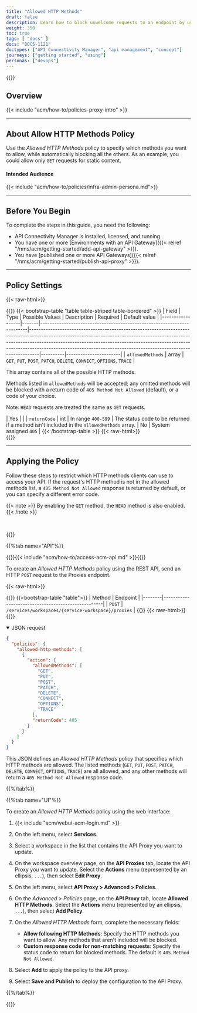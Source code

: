 ```yaml
---
title: "Allowed HTTP Methods"
draft: false
description: Learn how to block unwelcome requests to an endpoint by using the Allowed HTTP Methods policy in NGINX Management Suite API Connectivity Manager.
weight: 350
toc: true
tags: [ "docs" ]
docs: "DOCS-1121"
doctypes: ["API Connectivity Manager", "api management", "concept"]
journeys: ["getting started", "using"]
personas: ["devops"]
---
```


{{<custom-styles>}}

## Overview

{{< include "acm/how-to/policies-proxy-intro" >}}

---

## About Allow HTTP Methods Policy

Use the *Allowed HTTP Methods* policy to specify which methods you want to allow, while automatically blocking all the others. As an example, you could allow only `GET` requests for static content.

#### Intended Audience

{{< include "acm/how-to/policies/infra-admin-persona.md">}}

---

## Before You Begin

To complete the steps in this guide, you need the following:

- API Connectivity Manager is installed, licensed, and running.
- You have one or more [Environments with an API Gateway]({{< relref "/nms/acm/getting-started/add-api-gateway" >}}).
- You have [published one or more API Gateways]({{< relref "/nms/acm/getting-started/publish-api-proxy" >}}).

---

## Policy Settings

{{< raw-html>}}<div class="table-responsive">{{</raw-html>}}
{{< bootstrap-table "table table-striped table-bordered" >}}
| Field            | Type  | Possible Values                                                        | Description                                                                                                                                                                                                                                                                                                                | Required | Default&nbsp;value    |
|------------------|-------|------------------------------------------------------------------------|----------------------------------------------------------------------------------------------------------------------------------------------------------------------------------------------------------------------------------------------------------------------------------------------------------------------------|----------|-----------------------|
| `allowedMethods` | array | `GET`, `PUT`, `POST`, `PATCH`, `DELETE`, `CONNECT`, `OPTIONS`, `TRACE` | <p>This array contains all of the possible HTTP methods.</p><p>Methods listed in `allowedMethods` will be accepted; any omitted methods will be blocked with a return code of `405 Method Not Allowed` (default), or a code of your choice.</p><p>Note: `HEAD` requests are treated the same as `GET` requests.</p> | Yes      |                       |
| `returnCode`     | int   | In range `400-599`                                                     | The status code to be returned if a method isn't included in the `allowedMethods` array.                                                                                                                                                                                                                                   | No       | System assigned `405` |
{{< /bootstrap-table >}}
{{< raw-html>}}</div>{{</raw-html>}}

---

## Applying the Policy

Follow these steps to restrict which HTTP methods clients can use to access your API. If the request's HTTP method is not in the allowed methods list, a `405 Method Not Allowed` response is returned by default, or you can specify a different error code.

{{< note >}} By enabling the `GET` method, the `HEAD` method is also enabled. {{< /note >}}

<br>

{{<tabs name="add_allowed_http_methods">}}

{{%tab name="API"%}}

{{<see-also>}}{{< include "acm/how-to/access-acm-api.md" >}}{{</see-also>}}

To create an *Allowed HTTP Methods* policy using the REST API, send an HTTP `POST` request to the Proxies endpoint.

{{< raw-html>}}<div class="table-responsive">{{</raw-html>}}
{{<bootstrap-table "table">}}
| Method | Endpoint                                           |
|--------|----------------------------------------------------|
| `POST` | `/services/workspaces/{service-workspace}/proxies` |
{{</bootstrap-table>}}
{{< raw-html>}}</div>{{</raw-html>}}

<details open>
<summary>JSON request</summary>

```json
{
  "policies": {
    "allowed-http-methods": [
      {
        "action": {
          "allowedMethods": [
            "GET",
            "PUT",
            "POST",
            "PATCH",
            "DELETE",
            "CONNECT",
            "OPTIONS",
            "TRACE"
          ],
          "returnCode": 405
        }
      }
    ]
  }
}
```

This JSON defines an *Allowed HTTP Methods* policy that specifies which HTTP methods are allowed. The listed methods (`GET`, `PUT`, `POST`, `PATCH`, `DELETE`, `CONNECT`, `OPTIONS`, `TRACE`) are all allowed, and any other methods will return a `405 Method Not Allowed` response code.

</details>

{{%/tab%}}

{{%tab name="UI"%}}

To create an *Allowed HTTP Methods* policy using the web interface:

1. {{< include "acm/webui-acm-login.md" >}}
2. On the left menu, select **Services**.
3. Select a workspace in the list that contains the API Proxy you want to update.
4. On the workspace overview page, on the **API Proxies** tab, locate the API Proxy you want to update. Select the **Actions** menu (represented by an ellipsis, `...`), then select **Edit Proxy**.
5. On the left menu, select **API Proxy > Advanced > Policies**.
6. On the *Advanced > Policies* page, on the **API Proxy** tab, locate **Allowed HTTP Methods**. Select the **Actions** menu (represented by an ellipsis, `...`), then select **Add Policy**.
7. On the *Allowed HTTP Methods* form, complete the necessary fields:

   - **Allow following HTTP Methods**: Specify the HTTP methods you want to allow. Any methods that aren't included will be blocked.
   - **Custom response code for non-matching requests**: Specify the status code to return for blocked methods. The default is `405 Method Not Allowed`.

8. Select **Add** to apply the policy to the API proxy. 
9. Select **Save and Publish** to deploy the configuration to the API Proxy.

{{%/tab%}}

{{</tabs>}}
